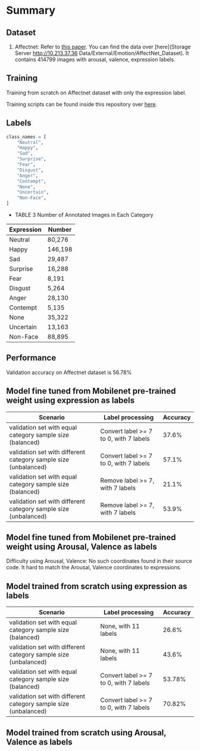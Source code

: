 # Summary

## Dataset

1. Affectnet: Refer to [this paper](https://arxiv.org/abs/1708.03985). You can find the data over [here](Storage Server http://10.213.37.36 Data/External/Emotion/AffectNet_Dataset). It contains 414799 images with arousal, valence, expression labels.

## Training

Training from scratch on Affectnet dataset with only the expression label.

Training scripts can be found inside this repository over [here](http://rnd-github-usa-g.huawei.com/BostonResearchCenter/tflearn-models/tree/master/7expr).

## Labels

```python
class_names = [
    "Neutral",
    "Happy",
    "Sad",
    "Surprise",
    "Fear",
    "Disgust",
    "Anger",
    "Contempt",
    "None",
    "Uncertain",
    "Non-Face",
]
```

- TABLE 3 Number of Annotated Images in Each Category

| Expression | Number  |
| ---------- | ------- |
| Neutral    | 80,276  |
| Happy      | 146,198 |
| Sad        | 29,487  |
| Surprise   | 16,288  |
| Fear       | 8,191   |
| Disgust    | 5,264   |
| Anger      | 28,130  |
| Contempt   | 5,135   |
| None       | 35,322  |
| Uncertain  | 13,163  |
| Non-Face   | 88,895  |

## Performance

Validation accuracy on Affectnet dataset is 56.78%

## Model fine tuned from Mobilenet pre-trained weight using expression as labels

| Scenario                                                        | Label processing                       | Accuracy |
| --------------------------------------------------------------- | -------------------------------------- | -------- |
| validation set with equal category sample size (balanced)       | Convert label >= 7 to 0, with 7 labels | 37.6%    |
| validation set with different category sample size (unbalanced) | Convert label >= 7 to 0, with 7 labels | 57.1%    |
| validation set with equal category sample size (balanced)       | Remove label >= 7, with 7 labels       | 21.1%    |
| validation set with different category sample size (unbalanced) | Remove label >= 7, with 7 labels       | 53.9%    |

## Model fine tuned from Mobilenet pre-trained weight using Arousal, Valence as labels

Difficulty using Arousal, Valence: No such coordinates found in their source code. It hard to match the Arousal, Valence coordinates to expressions.

## Model trained from scratch using expression as labels

| Scenario                                                        | Label processing                       | Accuracy |
| --------------------------------------------------------------- | -------------------------------------- | -------- |
| validation set with equal category sample size (balanced)       | None, with 11 labels                   | 26.6%    |
| validation set with different category sample size (unbalanced) | None, with 11 labels                   | 43.6%    |
| validation set with equal category sample size (balanced)       | Convert label >= 7 to 0, with 7 labels | 53.78%   |
| validation set with different category sample size (unbalanced) | Convert label >= 7 to 0, with 7 labels | 70.82%   |

## Model trained from scratch using Arousal, Valence as labels
